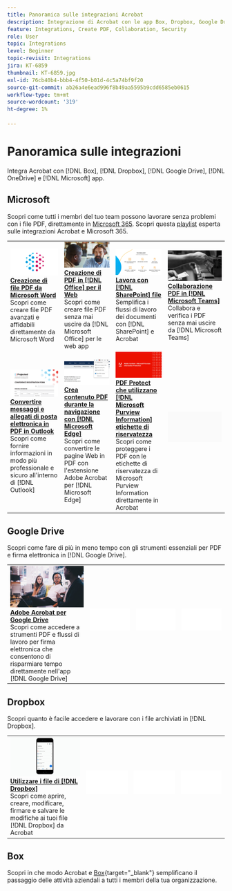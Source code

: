```yaml
---
title: Panoramica sulle integrazioni Acrobat
description: Integrazione di Acrobat con le app Box, Dropbox, Google Drive, OneDrive e Microsoft
feature: Integrations, Create PDF, Collaboration, Security
role: User
topic: Integrations
level: Beginner
topic-revisit: Integrations
jira: KT-6859
thumbnail: KT-6859.jpg
exl-id: 76cb40b4-bbb4-4f50-b01d-4c5a74bf9f20
source-git-commit: ab26a4e6ead996f8b49aa5595b9cdd6585eb0615
workflow-type: tm+mt
source-wordcount: '319'
ht-degree: 1%

---
```


# Panoramica sulle integrazioni

Integra Acrobat con [!DNL Box], [!DNL Dropbox], [!DNL Google Drive], [!DNL OneDrive] e [!DNL Microsoft] app.

## Microsoft

Scopri come tutti i membri del tuo team possono lavorare senza problemi con i file PDF, direttamente in [Microsoft 365](https://www.adobe.com/documentcloud/integrations/microsoft-office-365.html). Scopri questa [playlist](https://experienceleague.adobe.com/en/playlists/acrobat-integrate-microsoft-365) esperta sulle integrazioni Acrobat e Microsoft 365.

<table style="table-layout:fixed">
<tr>
  <td>
    <a href="createfromword.md">
      <img alt="Creare file PDF da Microsoft Word" src="../assets/create-word.png" />
    </a>
    <div>
    <a href="createfromword.md"><strong>Creazione di file PDF da Microsoft Word</strong></a>
    </div>
    Scopri come creare file PDF avanzati e affidabili direttamente da Microsoft Word
    <br>
  </td>
  <td>
    <a href="createofficeweb.md">
      <img alt="Crea PDF in [!DNL Office] per il Web" src="../assets/office-web.png" />
    </a>
    <div>
    <a href="createofficeweb.md"><strong>Creazione di PDF in [!DNL Office] per il Web</strong></a>
    </div>
    Scopri come creare file PDF senza mai uscire da [!DNL Microsoft Office] per le web app
    <br>
  </td> 
  <td>
    <a href="acrobatandsp.md">
      <img alt="Lavora con i tuoi file [!DNL SharePoint]" src="../assets/work-sharepoint.png" />
    </a>
    <div>
    <a href="acrobatandsp.md"><strong>Lavora con [!DNL SharePoint] file</strong></a>
    </div>
    Semplifica i flussi di lavoro dei documenti con [!DNL SharePoint] e Acrobat
    <br>
  </td>
  <td>
    <a href="acrobatandteams.md">
      <img alt="Collaborazione PDF in [!DNL Microsoft Teams]" src="../assets/collaboration-teams.png" />
    </a>
    <div>
    <a href="acrobatandteams.md"><strong>Collaborazione PDF in [!DNL Microsoft Teams]</strong></a>
    </div>
    Collabora e verifica i PDF senza mai uscire da [!DNL Microsoft Teams]
    <br>
  </td>
</tr>
<tr>
  <td>
    <a href="outlook.md">
      <img alt="Convertire messaggi e allegati di posta elettronica in PDF in Outlook" src="../assets/outlook.png" />
    </a>
    <div>
    <a href="outlook.md"><strong>Convertire messaggi e allegati di posta elettronica in PDF in Outlook</strong></a>
    </div>
    Scopri come fornire informazioni in modo più professionale e sicuro all'interno di [!DNL Outlook]
    <br>
  </td>
  <td>
    <a href="edge.md">
      <img alt="Creazione di contenuti PDF durante la navigazione con [!DNL Microsoft Edge]" src="../assets/edge.png" />
    </a>
    <div>
    <a href="edge.md"><strong>Crea contenuto PDF durante la navigazione con [!DNL Microsoft Edge]</strong></a>
    </div>
    Scopri come convertire le pagine Web in PDF con l'estensione Adobe Acrobat per [!DNL Microsoft Edge]
    <br>
  </td>
  <td>
    <a href="microsoftsensitivitylabels.md">
      <img alt="Protect PDF che utilizza [!DNL Microsoft Purview Information] etichette di riservatezza" src="../assets/purview.png" />
    </a>
    <div>
    <a href="microsoftsensitivitylabels.md"><strong>PDF Protect che utilizzano [!DNL Microsoft Purview Information] etichette di riservatezza</strong></a>
    </div>
    Scopri come proteggere i PDF con le etichette di riservatezza di Microsoft Purview Information direttamente in Acrobat
    <br>
  </td>
  <td>
   <img alt="Spaziatore" src="../assets/Grayspacer.png" />
    <div>
    <br>
  </td>
</tr>
</table>

## Google Drive

Scopri come fare di più in meno tempo con gli strumenti essenziali per PDF e firma elettronica in [!DNL Google Drive].

<table style="table-layout:fixed">
<tr>
  <td>
    <a href="acrobatandgoogle.md">
      <img alt="Adobe Acrobat per Google Drive" src="../assets/google.png" />
    </a>
    <div>
    <a href="acrobatandgoogle.md"><strong>Adobe Acrobat per Google Drive</strong></a>
    </div>
    Scopri come accedere a strumenti PDF e flussi di lavoro per firma elettronica che consentono di risparmiare tempo direttamente nell'app [!DNL Google Drive]
    <br>
  </td>
  <td>
   <img alt="Spaziatore" src="../assets/Whitespacer.png" />
    <div>
    <br>
  </td>
  <td>
   <img alt="Spaziatore" src="../assets/Whitespacer.png" />
    <div>
    <br>
  </td>
  <td>
   <img alt="Spaziatore" src="../assets/Whitespacer.png" />
    <div>
    <br>
  </td>
</tr>
</table>

## Dropbox

Scopri quanto è facile accedere e lavorare con i file archiviati in [!DNL Dropbox].

<table style="table-layout:fixed">
<tr>
  <td>
    <a href="acrobat-dropbox.md">
      <img alt="Operazioni con i file da [!DNL Dropbox]" src="../assets/work-dropbox.png" />
    </a>
    <div>
    <a href="acrobat-dropbox.md"><strong>Utilizzare i file di [!DNL Dropbox]</strong></a>
    </div>
    Scopri come aprire, creare, modificare, firmare e salvare le modifiche ai tuoi file [!DNL Dropbox] da Acrobat
    <br>
  </td>
  <td>
   <img alt="Spaziatore" src="../assets/Whitespacer.png" />
    <div>
    <br>
  </td>
  <td>
   <img alt="Spaziatore" src="../assets/Whitespacer.png" />
    <div>
    <br>
  </td>
  <td>
   <img alt="Spaziatore" src="../assets/Whitespacer.png" />
    <div>
    <br>
  </td>
</tr>
</table>

## Box

Scopri in che modo Acrobat e [Box](https://www.adobe.com/documentcloud/integrations/box.html){target="_blank"} semplificano il passaggio delle attività aziendali a tutti i membri della tua organizzazione.
